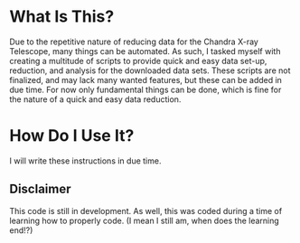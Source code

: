 # What Is This?

Due to the repetitive nature of reducing data for the Chandra X-ray Telescope, many things can be automated. As such, I tasked myself with creating a multitude of scripts to provide quick and easy data set-up, reduction, and analysis for the downloaded data sets. These scripts are not finalized, and may lack many wanted features, but these can be added in due time. For now only fundamental things can be done, which is fine for the nature of a quick and easy data reduction.

# How Do I Use It?

I will write these instructions in due time.

## Disclaimer 

This code is still in development. As well, this was coded during a time of learning how to properly code. (I mean I still am, when does the learning end!?)


